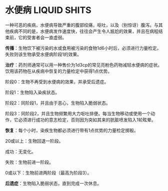 # 水便病 LIQUID SHITS

一种可恶的疾病，水便病导致严重的腹部绞痛，呕吐，以及（别惊讶）腹泻。与其他疾病不同的是，水便病发作速度快，往往会产生令人尴尬的效果，并且在病程结束前，它的受害者会一直虚弱。

**传播**：生物饮下被污染的水或食用被污染的食物1d6小时后，必须进行力量检定。失败则该生物承受水便病阶段1的效果。

**治疗**：药剂师通常可以用一种售价为1d3cp的常见亮粉色药物减轻水便病的症状。饮用该药物在从疾病中恢复的力量检定中获得1点优势。

阶段0：生物不再受到水便病的效果，并承受后遗症。

阶段1：生物陷入染疾状态。

阶段2：同阶段1，并且由于恶心，生物陷入脆弱状态。

阶段3：同阶段2，并且生物频繁用大力呕吐排便。每当生物移动或使用一个动作，它必须进行成功的意志检定，否则因为突如其来的肮脏喷发陷入1轮眩晕。

**恢复**：每个小时，染疾生物都必须进行带有1点优势的力量检定掷骰。

20或以上：生物回退一阶段。

成功：无变化。

失败：生物前进一阶段。

0或以下：生物前进两阶段（最高为阶段3）。

**后遗症**：生物陷入脆弱状态，直到完成一次休息。
